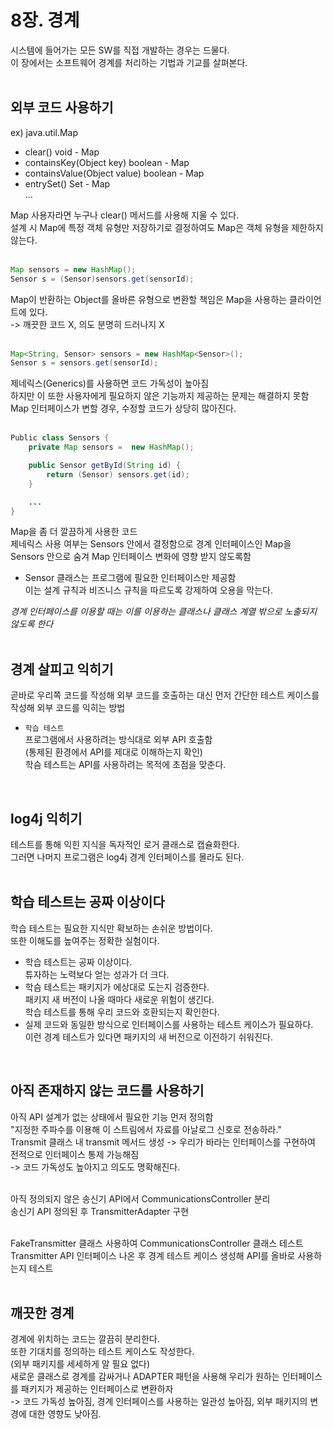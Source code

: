 # 8장. 경계
시스템에 들어가는 모든 SW를 직접 개발하는 경우는 드물다.  
이 장에서는 소프트웨어 경계를 처리하는 기법과 기교를 살펴본다.  
<br/>

## 외부 코드 사용하기
ex) java.util.Map
- clear() void - Map
- containsKey(Object key) boolean - Map
- containsValue(Object value) boolean - Map
- entrySet() Set - Map  
  ...  

Map 사용자라면 누구나 clear() 메서드를 사용해 지울 수 있다.  
설계 시 Map에 특정 객체 유형만 저장하기로 결정하여도 Map은 객체 유형을 제한하지 않는다.  
<br/>

```java
Map sensors = new HashMap();
Sensor s = (Sensor)sensors.get(sensorId);
```  
Map이 반환하는 Object를 올바른 유형으로 변환할 책임은 Map을 사용하는 클라이언트에 있다.  
-> 깨끗한 코드 X, 의도 분명히 드러나지 X  
<br/>

```java
Map<String, Sensor> sensors = new HashMap<Sensor>();
Sensor s = sensors.get(sensorId);
```  
제네릭스(Generics)를 사용하면 코드 가독성이 높아짐  
하지만 이 또한 사용자에게 필요하지 않은 기능까지 제공하는 문제는 해결하지 못함  
Map 인터페이스가 변할 경우, 수정할 코드가 상당히 많아진다.  
<br/>

```java
Public class Sensors {
    private Map sensors =  new HashMap();

    public Sensor getById(String id) {
        return (Sensor) sensors.get(id);
    }

    ...
}
```  
Map을 좀 더 깔끔하게 사용한 코드  
제네릭스 사용 여부는 Sensors 안에서 결정함으로 경계 인터페이스인 Map을 Sensors 안으로 숨겨 Map 인터페이스 변화에 영향 받지 않도록함  
- Sensor 클래스는 프로그램에 필요한 인터페이스만 제공함  
  이는 설계 규칙과 비즈니스 규칙을 따르도록 강제하여 오용을 막는다.  

_경계 인터페이스를 이용할 때는 이를 이용하는 클래스나 클래스 계열 밖으로 노출되지 않도록 한다_  
<br/>

## 경계 살피고 익히기
곧바로 우리쪽 코드를 작성해 외부 코드를 호출하는 대신 먼저 간단한 테스트 케이스를 작성해 외부 코드를 익히는 방법  
* `학습 테스트`  
  프로그램에서 사용하려는 방식대로 외부 API 호출함  
  (통제된 환경에서 API를 제대로 이해하는지 확인)  
  학슴 테스트는 API를 사용하려는 목적에 초점을 맞춘다.  
<br/>

## log4j 익히기
테스트를 통해 익힌 지식을 독자적인 로거 클래스로 캡슐화한다.  
그러면 나머지 프로그램은 log4j 경계 인터페이스를 몰라도 된다.  
<br/>

## 학습 테스트는 공짜 이상이다
학습 테스트는 필요한 지식만 확보하는 손쉬운 방법이다.  
또한 이해도를 높여주는 정확한 실험이다.  

* 학습 테스트는 공짜 이상이다.  
  튜자하는 노력보다 얻는 성과가 더 크다.  
* 학슴 테스트는 패키지가 에상대로 도는지 검증한다.  
  패키지 새 버전이 나올 때마다 새로운 위험이 생긴다.  
  학습 테스트를 통해 우리 코드와 호환되는지 확인한다.  
* 실제 코드와 동일한 방식으로 인터페이스를 사용하는 테스트 케이스가 필요하다.  
  이런 경계 테스트가 있다면 패키지의 새 버전으로 이전하기 쉬워진다.  
<br/>

## 아직 존재하지 않는 코드를 사용하기
아직 API 설계가 없는 상태에서 필요한 기능 먼저 정의함  
"지정한 주파수를 이용해 이 스트림에서 자료를 아날로그 신호로 전송하라."  
Transmit 클래스 내 transmit 메서드 생성
-> 우리가 바라는 인터페이스를 구현하여 전적으로 인터페이스 통제 가능해짐  
-> 코드 가독성도 높아지고 의도도 명확해진다.  
<br/>

아직 정의되지 않은 송신기 API에서 CommunicationsController 분리  
송신기 API 정의된 후 TransmitterAdapter 구현  
<br/>

FakeTransmitter 클래스 사용하여 CommunicationsController 클래스 테스트  
Transmitter API 인터페이스 나온 후 경계 테스트 케이스 생성해 API를 올바로 사용하는지 테스트  
<br/>

## 깨끗한 경계
경계에 위치하는 코드는 깔끔히 분리한다.  
또한 기대치를 정의하는 테스트 케이스도 작성한다.  
(외부 패키지를 세세하게 알 필요 없다)  
새로운 클래스로 경계를 감싸거나 ADAPTER 패턴을 사용해 우리가 원하는 인터페이스를 패키지가 제공하는 인터페이스로 변환하자  
-> 코드 가독성 높아짐, 경계 인터페이스를 사용하는 일관성 높아짐, 외부 패키지의 변경에 대한 영향도 낮아짐.  
